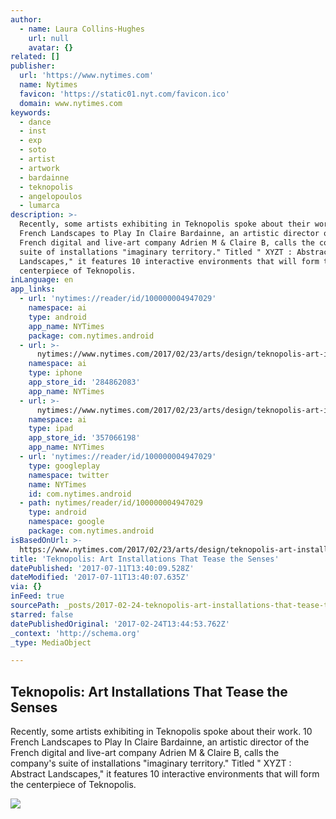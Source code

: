 ```yaml
---
author:
  - name: Laura Collins-Hughes
    url: null
    avatar: {}
related: []
publisher:
  url: 'https://www.nytimes.com'
  name: Nytimes
  favicon: 'https://static01.nyt.com/favicon.ico'
  domain: www.nytimes.com
keywords:
  - dance
  - inst
  - exp
  - soto
  - artist
  - artwork
  - bardainne
  - teknopolis
  - angelopoulos
  - lumarca
description: >-
  Recently, some artists exhibiting in Teknopolis spoke about their work. 10
  French Landscapes to Play In Claire Bardainne, an artistic director of the
  French digital and live-art company Adrien M & Claire B, calls the company's
  suite of installations "imaginary territory." Titled " XYZT : Abstract
  Landscapes," it features 10 interactive environments that will form the
  centerpiece of Teknopolis.
inLanguage: en
app_links:
  - url: 'nytimes://reader/id/100000004947029'
    namespace: ai
    type: android
    app_name: NYTimes
    package: com.nytimes.android
  - url: >-
      nytimes://www.nytimes.com/2017/02/23/arts/design/teknopolis-art-installations-that-tease-the-senses.html
    namespace: ai
    type: iphone
    app_store_id: '284862083'
    app_name: NYTimes
  - url: >-
      nytimes://www.nytimes.com/2017/02/23/arts/design/teknopolis-art-installations-that-tease-the-senses.html
    namespace: ai
    type: ipad
    app_store_id: '357066198'
    app_name: NYTimes
  - url: 'nytimes://reader/id/100000004947029'
    type: googleplay
    namespace: twitter
    name: NYTimes
    id: com.nytimes.android
  - path: nytimes/reader/id/100000004947029
    type: android
    namespace: google
    package: com.nytimes.android
isBasedOnUrl: >-
  https://www.nytimes.com/2017/02/23/arts/design/teknopolis-art-installations-that-tease-the-senses.html?rref=collection%2Fsectioncollection%2Fdesign&action=click&contentCollection=design&region=rank&module=package&version=highlights&contentPlacement=5&pgtype=sectionfront&_r=0
title: 'Teknopolis: Art Installations That Tease the Senses'
datePublished: '2017-07-11T13:40:09.528Z'
dateModified: '2017-07-11T13:40:07.635Z'
via: {}
inFeed: true
sourcePath: _posts/2017-02-24-teknopolis-art-installations-that-tease-the-senses.md
starred: false
datePublishedOriginal: '2017-02-24T13:44:53.762Z'
_context: 'http://schema.org'
_type: MediaObject

---
```

<article style=""><h1>Teknopolis: Art Installations That Tease the Senses</h1><p>Recently, some artists exhibiting in Teknopolis spoke about their work. 10 French Landscapes to Play In Claire Bardainne, an artistic director of the French digital and live-art company Adrien M &amp; Claire B, calls the company's suite of installations "imaginary territory." Titled " XYZT : Abstract Landscapes," it features 10 interactive environments that will form the centerpiece of Teknopolis.</p><img src="https://static01.nyt.com/images/2017/02/24/arts/24TEKNOPOLIS1/24TEKNOPOLIS1-facebookJumbo.jpg" /></article>